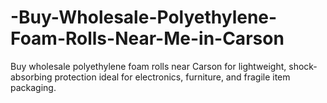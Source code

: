 # -Buy-Wholesale-Polyethylene-Foam-Rolls-Near-Me-in-Carson
Buy wholesale polyethylene foam rolls near Carson for lightweight, shock-absorbing protection ideal for electronics, furniture, and fragile item packaging.
